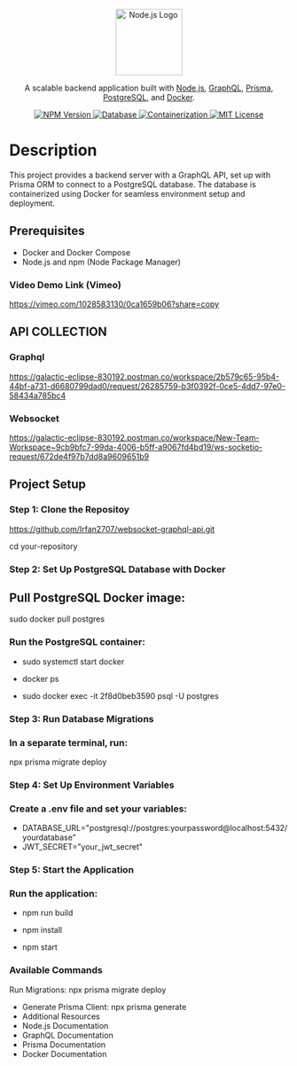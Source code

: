 <p align="center">
  <a href="https://nodejs.org/" target="blank">
    <img src="https://nodejs.org/static/images/logos/nodejs-new-pantone-black.svg" width="120" alt="Node.js Logo" />
  </a>
</p>
<p align="center">
  A scalable backend application built with 
  <a href="https://nodejs.org" target="_blank">Node.js</a>, 
  <a href="https://graphql.org/" target="_blank">GraphQL</a>, 
  <a href="https://www.prisma.io/" target="_blank">Prisma</a>, 
  <a href="https://www.postgresql.org/" target="_blank">PostgreSQL</a>, and 
  <a href="https://www.docker.com/" target="_blank">Docker</a>.
</p>
<p align="center">
  <a href="https://www.npmjs.com/package/graphql" target="_blank">
    <img src="https://img.shields.io/npm/v/graphql.svg" alt="NPM Version" />
  </a>
  <a href="https://www.postgresql.org/" target="_blank">
    <img src="https://img.shields.io/badge/database-PostgreSQL-blue" alt="Database" />
  </a>
  <a href="https://www.docker.com/" target="_blank">
    <img src="https://img.shields.io/badge/container-Docker-blue" alt="Containerization" />
  </a>
  <a href="https://github.com/your-repo-name" target="_blank">
    <img src="https://img.shields.io/badge/license-MIT-brightgreen" alt="MIT License" />
  </a>
</p>

# Description
This project provides a backend server with a GraphQL API, set up with Prisma ORM to connect to a PostgreSQL database. The database is containerized using Docker for seamless environment setup and deployment.

## Prerequisites
- Docker and Docker Compose
- Node.js and npm (Node Package Manager)

###  Video Demo Link (Vimeo)
https://vimeo.com/1028583130/0ca1659b06?share=copy

## API COLLECTION
### Graphql
https://galactic-eclipse-830192.postman.co/workspace/2b579c65-95b4-44bf-a731-d6680799dad0/request/26285759-b3f0392f-0ce5-4dd7-97e0-58434a785bc4
### Websocket
https://galactic-eclipse-830192.postman.co/workspace/New-Team-Workspace~9cb9bfc7-99da-4006-b5ff-a9067fd4bd19/ws-socketio-request/672de4f97b7dd8a9609651b9

## Project Setup

### Step 1: Clone the Repositoy

https://github.com/Irfan2707/websocket-graphql-api.git

cd your-repository

### Step 2: Set Up PostgreSQL Database with Docker
## Pull PostgreSQL Docker image:

sudo docker pull postgres

### Run the PostgreSQL container:

- sudo systemctl start docker

- docker ps

- sudo docker exec -it 2f8d0beb3590 psql -U postgres

### Step 3: Run Database Migrations

### In a separate terminal, run:

npx prisma migrate deploy

### Step 4: Set Up Environment Variables

### Create a .env file and set your variables:

- DATABASE_URL="postgresql://postgres:yourpassword@localhost:5432/yourdatabase"
- JWT_SECRET="your_jwt_secret"

### Step 5: Start the Application

### Run the application:

- npm run build

- npm install

- npm start


### Available Commands

Run Migrations: npx prisma migrate deploy

- Generate Prisma Client: npx prisma generate
- Additional Resources
- Node.js Documentation
- GraphQL Documentation
- Prisma Documentation
- Docker Documentation








